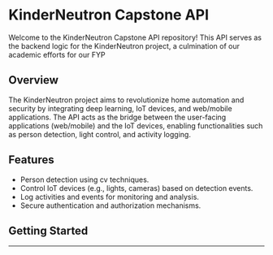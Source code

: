    # KinderNeutron Capstone API

Welcome to the KinderNeutron Capstone API repository! This API serves as the backend logic for the KinderNeutron project, a culmination of our academic efforts for our FYP
## Overview

The KinderNeutron project aims to revolutionize home automation and security by integrating deep learning, IoT devices, and web/mobile applications. The API acts as the bridge between the user-facing applications (web/mobile) and the IoT devices, enabling functionalities such as person detection, light control, and activity logging.

## Features

- Person detection using cv techniques.
- Control IoT devices (e.g., lights, cameras) based on detection events.
- Log activities and events for monitoring and analysis.
- Secure authentication and authorization mechanisms.


## Getting Started


---

